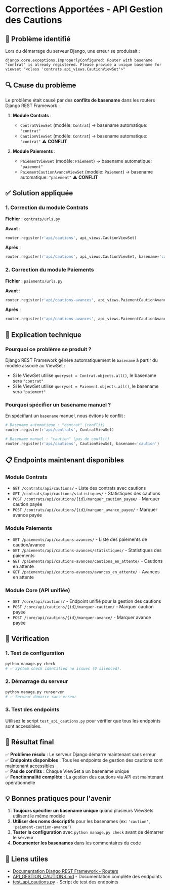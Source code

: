 # Corrections Apportées - API Gestion des Cautions

## 🚨 Problème identifié

Lors du démarrage du serveur Django, une erreur se produisait :

```
django.core.exceptions.ImproperlyConfigured: Router with basename "contrat" is already registered. Please provide a unique basename for viewset "<class 'contrats.api_views.CautionViewSet'>"
```

## 🔍 Cause du problème

Le problème était causé par des **conflits de basename** dans les routers Django REST Framework :

1. **Module Contrats** : 
   - `ContratViewSet` (modèle: `Contrat`) → basename automatique: `"contrat"`
   - `CautionViewSet` (modèle: `Contrat`) → basename automatique: `"contrat"` ⚠️ **CONFLIT**

2. **Module Paiements** :
   - `PaiementViewSet` (modèle: `Paiement`) → basename automatique: `"paiement"`
   - `PaiementCautionAvanceViewSet` (modèle: `Paiement`) → basename automatique: `"paiement"` ⚠️ **CONFLIT**

## ✅ Solution appliquée

### 1. Correction du module Contrats

**Fichier** : `contrats/urls.py`

**Avant** :
```python
router.register(r'api/cautions', api_views.CautionViewSet)
```

**Après** :
```python
router.register(r'api/cautions', api_views.CautionViewSet, basename='caution')
```

### 2. Correction du module Paiements

**Fichier** : `paiements/urls.py`

**Avant** :
```python
router.register(r'api/cautions-avances', api_views.PaiementCautionAvanceViewSet)
```

**Après** :
```python
router.register(r'api/cautions-avances', api_views.PaiementCautionAvanceViewSet, basename='paiement-caution-avance')
```

## 🔧 Explication technique

### Pourquoi ce problème se produit ?

Django REST Framework génère automatiquement le `basename` à partir du modèle associé au ViewSet :

- Si le ViewSet utilise `queryset = Contrat.objects.all()`, le basename sera `"contrat"`
- Si le ViewSet utilise `queryset = Paiement.objects.all()`, le basename sera `"paiement"`

### Pourquoi spécifier un basename manuel ?

En spécifiant un `basename` manuel, nous évitons le conflit :

```python
# Basename automatique : "contrat" (conflit)
router.register(r'api/contrats', ContratViewSet)

# Basename manuel : "caution" (pas de conflit)
router.register(r'api/cautions', CautionViewSet, basename='caution')
```

## 📋 Endpoints maintenant disponibles

### Module Contrats
- `GET /contrats/api/cautions/` - Liste des contrats avec cautions
- `GET /contrats/api/cautions/statistiques/` - Statistiques des cautions
- `POST /contrats/api/cautions/{id}/marquer_caution_payee/` - Marquer caution payée
- `POST /contrats/api/cautions/{id}/marquer_avance_payee/` - Marquer avance payée

### Module Paiements
- `GET /paiements/api/cautions-avances/` - Liste des paiements de caution/avance
- `GET /paiements/api/cautions-avances/statistiques/` - Statistiques des paiements
- `GET /paiements/api/cautions-avances/cautions_en_attente/` - Cautions en attente
- `GET /paiements/api/cautions-avances/avances_en_attente/` - Avances en attente

### Module Core (API unifiée)
- `GET /core/api/cautions/` - Endpoint unifié pour la gestion des cautions
- `POST /core/api/cautions/{id}/marquer-caution/` - Marquer caution payée
- `POST /core/api/cautions/{id}/marquer-avance/` - Marquer avance payée

## 🧪 Vérification

### 1. Test de configuration
```bash
python manage.py check
# ✅ System check identified no issues (0 silenced).
```

### 2. Démarrage du serveur
```bash
python manage.py runserver
# ✅ Serveur démarre sans erreur
```

### 3. Test des endpoints
Utilisez le script `test_api_cautions.py` pour vérifier que tous les endpoints sont accessibles.

## 🎯 Résultat final

✅ **Problème résolu** : Le serveur Django démarre maintenant sans erreur  
✅ **Endpoints disponibles** : Tous les endpoints de gestion des cautions sont maintenant accessibles  
✅ **Pas de conflits** : Chaque ViewSet a un basename unique  
✅ **Fonctionnalité complète** : La gestion des cautions via API est maintenant opérationnelle  

## 💡 Bonnes pratiques pour l'avenir

1. **Toujours spécifier un basename unique** quand plusieurs ViewSets utilisent le même modèle
2. **Utiliser des noms descriptifs** pour les basenames (ex: `'caution'`, `'paiement-caution-avance'`)
3. **Tester la configuration** avec `python manage.py check` avant de démarrer le serveur
4. **Documenter les basenames** dans les commentaires du code

## 🔗 Liens utiles

- [Documentation Django REST Framework - Routers](https://www.django-rest-framework.org/api-guide/routers/)
- [API_GESTION_CAUTIONS.md](API_GESTION_CAUTIONS.md) - Documentation complète des endpoints
- [test_api_cautions.py](test_api_cautions.py) - Script de test des endpoints
